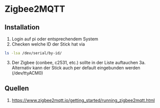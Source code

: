 # Zigbee2MQTT

## Installation

1. Login auf pi oder entsprechendem System
2. Checken welche ID der Stick hat via
```bash
ls -lsa /dev/serial/by-id/
```
3. Der Zigbee (conbee, c2531, etc.) sollte in der Liste auftauchen
3a. Alternativ kann der Stick auch per default eingebunden werden (/dev/ttyACM0)

## Quellen

1. https://www.zigbee2mqtt.io/getting_started/running_zigbee2mqtt.html
